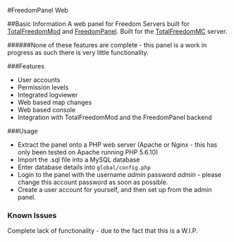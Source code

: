 #FreedomPanel Web

##Basic Information
A web panel for Freedom Servers built for [TotalFreedomMod](https://github.com/TotalFreedom/TotalFreedomMod) and [FreedomPanel](https://github.com/TotalFreedom/FreedomPanel). Built for the [TotalFreedomMC](http://totalfreedom.me) server.


######None of these features are complete - this panel is a work in progress as such there is very little functionality.

###Features

* User accounts
* Permission levels
* Integrated logviewer
* Web based map changes
* Web based console
* Integration with TotalFreedomMod and the FreedomPanel backend

###Usage
- Extract the panel onto a PHP web server (Apache or Nginx - this has only been tested on Apache running PHP 5.6.10)
- Import the .sql file into a MySQL database
- Enter database details into `global/config.php`
- Login to the panel with the username _admin_ password _admin_ - please change this account password as soon as possible.
- Create a user account for yourself, and then set up from the admin panel.

### Known Issues
Complete lack of functionality - due to the fact that this is a W.I.P.
